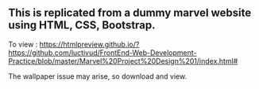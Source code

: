 ## This is replicated from a dummy marvel website using HTML, CSS, Bootstrap.
To view :
https://htmlpreview.github.io/?https://github.com/luctivud/FrontEnd-Web-Development-Practice/blob/master/Marvel%20Project%20Design%201/index.html#

The wallpaper issue may arise, so download and view.
